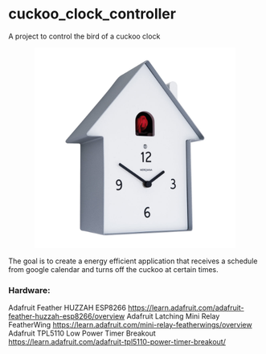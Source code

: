 # cuckoo_clock_controller
A project to control the bird of a cuckoo clock

<p align="center">
    <img src="clock.jpg" width="400" height="400">
</p>

The goal is to create a energy efficient application that receives a schedule from google calendar and turns off the cuckoo at certain times.


### Hardware: ###
Adafruit Feather HUZZAH ESP8266 https://learn.adafruit.com/adafruit-feather-huzzah-esp8266/overview
Adafruit Latching Mini Relay FeatherWing https://learn.adafruit.com/mini-relay-featherwings/overview
Adafruit TPL5110 Low Power Timer Breakout https://learn.adafruit.com/adafruit-tpl5110-power-timer-breakout/
